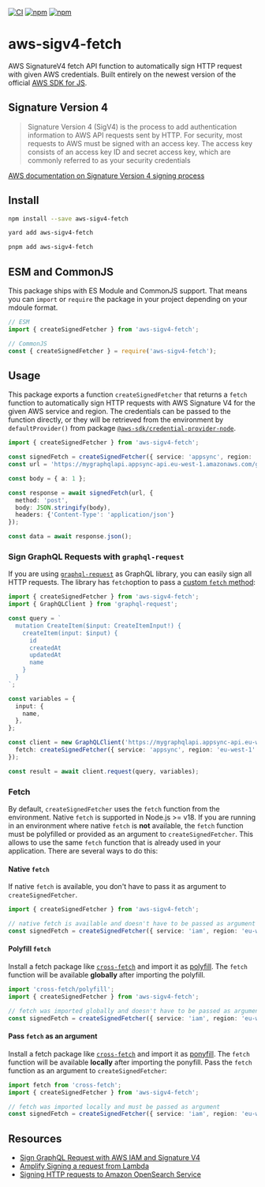 [![CI](https://github.com/zirkelc/aws-sigv4-fetch/actions/workflows/ci.yml/badge.svg)](https://github.com/zirkelc/aws-sigv4-fetch/actions/workflows/ci.yml)
[![npm](https://img.shields.io/npm/v/aws-sigv4-fetch)](https://www.npmjs.com/package/aws-sigv4-fetch)
[![npm](https://img.shields.io/npm/dt/aws-sigv4-fetch)](https://www.npmjs.com/package/aws-sigv4-fetch)

# aws-sigv4-fetch
AWS SignatureV4 fetch API function to automatically sign HTTP request with given AWS credentials. Built entirely on the newest version of the official [AWS SDK for JS](https://docs.aws.amazon.com/AWSJavaScriptSDK/v3/latest/index.html).

## Signature Version 4
> Signature Version 4 (SigV4) is the process to add authentication information to AWS API requests sent by HTTP. For security, most requests to AWS must be signed with an access key. The access key consists of an access key ID and secret access key, which are commonly referred to as your security credentials

[AWS documentation on Signature Version 4 signing process](https://docs.aws.amazon.com/general/latest/gr/signature-version-4.html)

## Install
```sh
npm install --save aws-sigv4-fetch

yard add aws-sigv4-fetch

pnpm add aws-sigv4-fetch
```

## ESM and CommonJS
This package ships with ES Module and CommonJS support. That means you can `import` or `require` the package in your project depending on your mdoule format.

```ts
// ESM
import { createSignedFetcher } from 'aws-sigv4-fetch';

// CommonJS
const { createSignedFetcher } = require('aws-sigv4-fetch');
```

## Usage
This package exports a function `createSignedFetcher` that returns a `fetch` function to automatically sign HTTP requests with AWS Signature V4 for the given AWS service and region. The credentials can be passed to the function directly, or they will be retrieved from the environment by `defaultProvider()` from package [`@aws-sdk/credential-provider-node`](https://docs.aws.amazon.com/AWSJavaScriptSDK/v3/latest/modules/_aws_sdk_credential_provider_node.html).
```ts
import { createSignedFetcher } from 'aws-sigv4-fetch';

const signedFetch = createSignedFetcher({ service: 'appsync', region: 'eu-west-1' });
const url = 'https://mygraphqlapi.appsync-api.eu-west-1.amazonaws.com/graphql';

const body = { a: 1 };

const response = await signedFetch(url, {
  method: 'post',
  body: JSON.stringify(body),
  headers: {'Content-Type': 'application/json'}
});

const data = await response.json();
```

### Sign GraphQL Requests with `graphql-request`
If you are using [`graphql-request`](https://www.npmjs.com/package/graphql-request) as GraphQL library, you can easily sign all HTTP requests. The library has `fetch`option to pass a [custom `fetch` method](https://github.com/prisma-labs/graphql-request#using-a-custom-fetch-method):

```ts
import { createSignedFetcher } from 'aws-sigv4-fetch';
import { GraphQLClient } from 'graphql-request';

const query = `
  mutation CreateItem($input: CreateItemInput!) {
    createItem(input: $input) {
      id
      createdAt
      updatedAt
      name
    }
  }
`;

const variables = {
  input: {
    name,
  },
};

const client = new GraphQLClient('https://mygraphqlapi.appsync-api.eu-west-1.amazonaws.com/graphql', {
  fetch: createSignedFetcher({ service: 'appsync', region: 'eu-west-1' }),
});

const result = await client.request(query, variables);
```

### Fetch
By default, `createSignedFetcher` uses the `fetch` function from the environment. Native `fetch` is supported in Node.js >= v18. If you are running in an environment where native `fetch` is **not** available, the `fetch` function must be polyfilled or provided as an argument to `createSignedFetcher`. This allows to use the same `fetch` function that is already used in your application. There are several ways to do this:

#### Native `fetch`
If native `fetch` is available, you don't have to pass it as argument to `createSignedFetcher`.

```ts
import { createSignedFetcher } from 'aws-sigv4-fetch';

// native fetch is available and doesn't have to be passed as argument
const signedFetch = createSignedFetcher({ service: 'iam', region: 'eu-west-1' });
```

#### Polyfill `fetch`
Install a fetch package like [`cross-fetch`](https://www.npmjs.com/package/cross-fetch) and import it as [polyfill](https://en.wikipedia.org/wiki/Polyfill_(programming)). The `fetch` function will be available **globally** after importing the polyfill.

```ts
import 'cross-fetch/polyfill';
import { createSignedFetcher } from 'aws-sigv4-fetch';

// fetch was imported globally and doesn't have to be passed as argument
const signedFetch = createSignedFetcher({ service: 'iam', region: 'eu-west-1' });
```

#### Pass `fetch` as an argument
Install a fetch package like [`cross-fetch`](https://www.npmjs.com/package/cross-fetch) and import it as [ponyfill](https://github.com/sindresorhus/ponyfill). The `fetch` function will be available **locally** after importing the ponyfill. Pass the `fetch` function as an argument to `createSignedFetcher`:

```ts
import fetch from 'cross-fetch';
import { createSignedFetcher } from 'aws-sigv4-fetch';

// fetch was imported locally and must be passed as argument
const signedFetch = createSignedFetcher({ service: 'iam', region: 'eu-west-1', fetch });
```

## Resources
- [Sign GraphQL Request with AWS IAM and Signature V4](https://dev.to/zirkelc/sign-graphql-request-with-aws-iam-and-signature-v4-2il6)
- [Amplify Signing a request from Lambda](https://docs.amplify.aws/lib/graphqlapi/graphql-from-nodejs/q/platform/js/#signing-a-request-from-lambda)
- [Signing HTTP requests to Amazon OpenSearch Service](https://docs.aws.amazon.com/opensearch-service/latest/developerguide/request-signing.html#request-signing-node)
